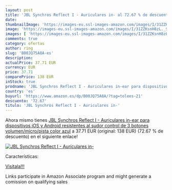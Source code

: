 ```yaml
---
layout: post
title: 'JBL Synchros Reflect I - Auriculares in- al 72.67 % de descuento'
date: 
thumbnailImage: 'https://images-eu.ssl-images-amazon.com/images/I/31ZZKsnH8zL._SL200_.jpg'
image: 'https://images-eu.ssl-images-amazon.com/images/I/31ZZKsnH8zL._SL200_.jpg'
images: [ 'https://images-eu.ssl-images-amazon.com/images/I/31ZZKsnH8zL._SL200_.jpg' ]
comments: true
category: ofertas
author: ring
slug: 'B00JQ75A8A-es'
description:
actualPrice: 37.71 EUR
currency: EUR
price: 37.71
comparePrice: 138 EUR
inStock: true
prodname: 'JBL Synchros Reflect I - Auriculares in-ear para dispositivos iOS y Android  resistentes al sudor  control de 3 botones volumen/micro/pista   color azul'
country: 'es'
buyurl: 'https://www.amazon.es/dp/B00JQ75A8A/?tag=tolees-21'
descuento: '72.67'
titulo: 'JBL Synchros Reflect I - Auriculares in-'
---
```


Ahora mismo tienes [JBL Synchros Reflect I - Auriculares in-ear para dispositivos iOS y Android  resistentes al sudor  control de 3 botones volumen/micro/pista   color azul](https://www.amazon.es/dp/B00JQ75A8A/?tag=tolees-21) a 37.71 EUR (original: 138 EUR) (72.67 %  de descuento) en el siguiente enlace!

[![JBL Synchros Reflect I - Auriculares in-](https://images-eu.ssl-images-amazon.com/images/I/31ZZKsnH8zL._SL200_.jpg)](https://www.amazon.es/dp/B00JQ75A8A/?tag=tolees-21)

Características:


[Visítala!!!](https://www.amazon.es/dp/B00JQ75A8A/?tag=tolees-21)

Links participate in Amazon Associate program and might generate a comission on qualifying sales
